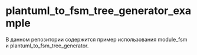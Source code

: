 # plantuml_to_fsm_tree_generator_example
В данном репозитории содержится пример использования module_fsm и plantuml_to_fsm_tree_generator.
